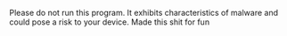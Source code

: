 
Please do not run this program. It exhibits characteristics of malware and could pose a risk to your device.
Made this shit for fun

